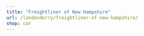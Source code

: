 ```yaml
---
title: "Freightliner of New Hampshire"
url: /londonderry/freightliner-of-new-hampshire/
shop: car
---
```

